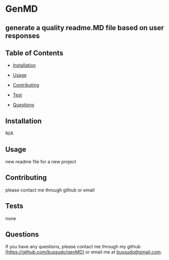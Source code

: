 # GenMD



## generate a quality readme.MD file based on user responses

## Table of Contents

- [Installation](#install)
- [Usage](#usage)
- [Contributing](#contrib)

- [Test](#tests)
- [Questions](#Questions)

## Installation

N/A

## Usage

new readme file for a new project

## Contributing

please contact me through github or email

 

## Tests

none

## Questions
If you have any questions, please contact me through my 
github [https://github.com/bussudo/genMD] or email me at [bussudo@gmail.com](mailto:bussudo@gmail.com).
  